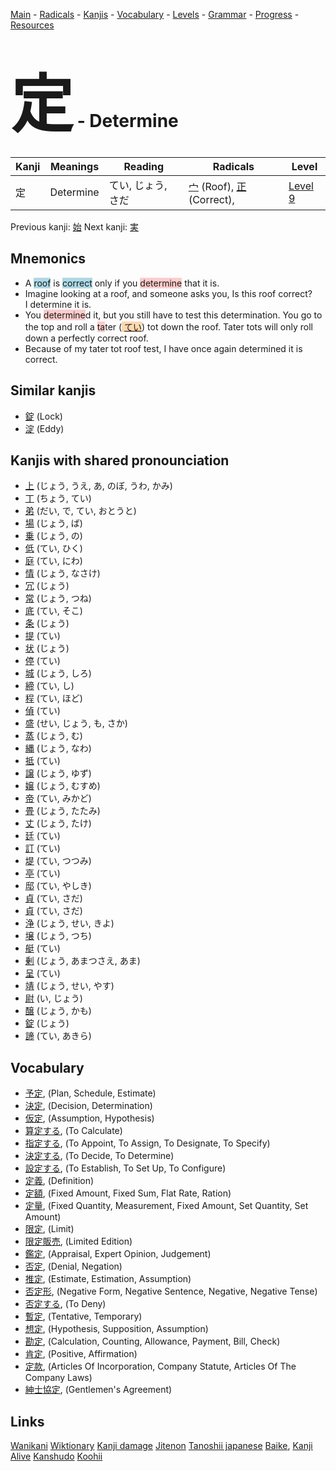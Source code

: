 <style> bigfont {font-size: 100px}</style>
[Main](../README.md) -
[Radicals](../radicals.md) -
[Kanjis](../kanjis.md) -
[Vocabulary](../vocabulary.md) -
[Levels](../levels.md) -
[Grammar](../grammar.md) - 
[Progress](../progress.md) -
[Resources](../resources.md)
# <bigfont> 定</bigfont> - Determine 

| Kanji | Meanings | Reading | Radicals | Level |
| --- | --- | --- | --- | --- |
| 定 | Determine | てい, じょう, さだ | [宀](../radicals/宀.md) (Roof), [正](../radicals/正.md) (Correct),  | [Level 9](../levels/wk_level9.md) |

Previous kanji: [始](始.md) Next kanji: [実](実.md) 

## Mnemonics
 * A <span style="background-color:#ADD8E6"> roof</span> is <span style="background-color:#ADD8E6"> correct</span> only if you <span style="background-color:#ffcccb"> determine</span> that it is.
* Imagine looking at a roof, and someone asks you, Is this roof correct?<br />I determine it is.
* You <span style="background-color:#ffcccb"> determine</span>d it, but you still have to test this determination. You go to the top and roll a <span style="background-color:#ffcccb"> ta</span>ter (<span style="background-color:#fed8b1"> [てい](https://jisho.org/search/てい)</span>) tot down the roof. Tater tots will only roll down a perfectly correct roof.
* Because of my tater tot roof test, I have once again determined it is correct.


## Similar kanjis
 * [錠](錠.md) (Lock)
* [淀](淀.md) (Eddy)



## Kanjis with shared pronounciation
 * [上](上.md) (じょう, うえ, あ, のぼ, うわ, かみ)
* [丁](丁.md) (ちょう, てい)
* [弟](弟.md) (だい, で, てい, おとうと)
* [場](場.md) (じょう, ば)
* [乗](乗.md) (じょう, の)
* [低](低.md) (てい, ひく)
* [庭](庭.md) (てい, にわ)
* [情](情.md) (じょう, なさけ)
* [冗](冗.md) (じょう)
* [常](常.md) (じょう, つね)
* [底](底.md) (てい, そこ)
* [条](条.md) (じょう)
* [提](提.md) (てい)
* [状](状.md) (じょう)
* [停](停.md) (てい)
* [城](城.md) (じょう, しろ)
* [締](締.md) (てい, し)
* [程](程.md) (てい, ほど)
* [偵](偵.md) (てい)
* [盛](盛.md) (せい, じょう, も, さか)
* [蒸](蒸.md) (じょう, む)
* [縄](縄.md) (じょう, なわ)
* [抵](抵.md) (てい)
* [譲](譲.md) (じょう, ゆず)
* [嬢](嬢.md) (じょう, むすめ)
* [帝](帝.md) (てい, みかど)
* [畳](畳.md) (じょう, たたみ)
* [丈](丈.md) (じょう, たけ)
* [廷](廷.md) (てい)
* [訂](訂.md) (てい)
* [堤](堤.md) (てい, つつみ)
* [亭](亭.md) (てい)
* [邸](邸.md) (てい, やしき)
* [貞](貞.md) (てい, さだ)
* [貞](貞.md) (てい, さだ)
* [浄](浄.md) (じょう, せい, きよ)
* [壌](壌.md) (じょう, つち)
* [艇](艇.md) (てい)
* [剰](剰.md) (じょう, あまつさえ, あま)
* [呈](呈.md) (てい)
* [靖](靖.md) (じょう, せい, やす)
* [尉](尉.md) (い, じょう)
* [醸](醸.md) (じょう, かも)
* [錠](錠.md) (じょう)
* [諦](諦.md) (てい, あきら)



## Vocabulary
 * [予定](../vocabulary/定.md), (Plan, Schedule, Estimate)
* [決定](../vocabulary/定.md), (Decision, Determination)
* [仮定](../vocabulary/定.md), (Assumption, Hypothesis)
* [算定する](../vocabulary/定.md), (To Calculate)
* [指定する](../vocabulary/定.md), (To Appoint, To Assign, To Designate, To Specify)
* [決定する](../vocabulary/定.md), (To Decide, To Determine)
* [設定する](../vocabulary/定.md), (To Establish, To Set Up, To Configure)
* [定義](../vocabulary/定.md), (Definition)
* [定額](../vocabulary/定.md), (Fixed Amount, Fixed Sum, Flat Rate, Ration)
* [定量](../vocabulary/定.md), (Fixed Quantity, Measurement, Fixed Amount, Set Quantity, Set Amount)
* [限定](../vocabulary/定.md), (Limit)
* [限定販売](../vocabulary/定.md), (Limited Edition)
* [鑑定](../vocabulary/定.md), (Appraisal, Expert Opinion, Judgement)
* [否定](../vocabulary/定.md), (Denial, Negation)
* [推定](../vocabulary/定.md), (Estimate, Estimation, Assumption)
* [否定形](../vocabulary/定.md), (Negative Form, Negative Sentence, Negative, Negative Tense)
* [否定する](../vocabulary/定.md), (To Deny)
* [暫定](../vocabulary/定.md), (Tentative, Temporary)
* [想定](../vocabulary/定.md), (Hypothesis, Supposition, Assumption)
* [勘定](../vocabulary/定.md), (Calculation, Counting, Allowance, Payment, Bill, Check)
* [肯定](../vocabulary/定.md), (Positive, Affirmation)
* [定款](../vocabulary/定.md), (Articles Of Incorporation, Company Statute, Articles Of The Company Laws)
* [紳士協定](../vocabulary/定.md), (Gentlemen's Agreement)




## Links 


[Wanikani](https://www.wanikani.com/kanji/定)
[Wiktionary](https://en.wiktionary.org/wiki/定)
[Kanji damage](http://www.kanjidamage.com/kanji/search?utf8=✓&q=定)
[Jitenon](https://jitenon.com/kanji/定)
[Tanoshii japanese](https://www.tanoshiijapanese.com/dictionary/kanji.cfm?k=定)
[Baike](https://baike.baidu.com/item/定),
[Kanji Alive](https://app.kanjialive.com/定)
[Kanshudo](https://www.kanshudo.com/searchmn?q=定)
[Koohii](https://kanji.koohii.com/study/kanji/定)

